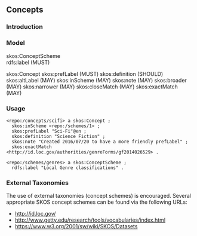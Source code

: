 
## Concepts

### Introduction


### Model

skos:ConceptScheme  
  rdfs:label (MUST)

skos:Concept
  skos:prefLabel (MUST)
  skos:definition (SHOULD)
  skos:altLabel (MAY)
  skos:inScheme (MAY)
  skos:note (MAY)
  skos:broader (MAY)
  skos:narrower (MAY)
  skos:closeMatch (MAY)
  skos:exactMatch (MAY)


### Usage

```
<repo:/concepts/scifi> a skos:Concept ;
  skos:inScheme <repo:/schemes/1> ;
  skos:prefLabel "Sci-Fi"@en ;
  skos:definition "Science Fiction" ;
  skos:note "Created 2016/07/20 to have a more friendly prefLabel" ;
  skos:exactMatch <http://id.loc.gov/authorities/genreForms/gf2014026529> .

<repo:/schemes/genres> a skos:ConceptScheme ;
  rdfs:label "Local Genre classifications" .
```


### External Taxonomies

The use of external taxonomies (concept schemes) is encouraged.  Several appropriate SKOS concept schemes can be found via the following URLs:

* http://id.loc.gov/
* http://www.getty.edu/research/tools/vocabularies/index.html
* https://www.w3.org/2001/sw/wiki/SKOS/Datasets

